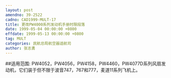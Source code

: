 ```yaml
---
layout: post
amendno: 39-2522
cadno: CAD1999-MULT-17
title: 更改PW4000系列发动机手册时限段落
date: 1999-05-04 00:00:00 +0800
effdate: 1999-05-13 00:00:00 +0800
tag: MULT
categories: 民航总局航空器适航司
author: 张志勇
---
```


##适用范围:
PW4052，PW4056，PW4158，PW4460，PW4077D系列风扇发动机，它们装于但不限于波音747，767和777，麦道11系列飞机上。

